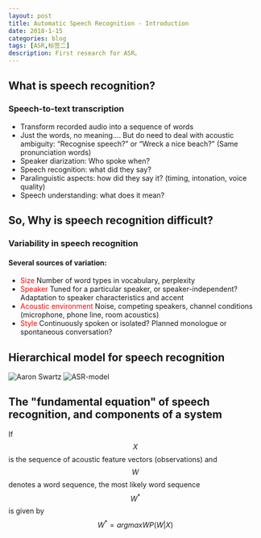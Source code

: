 ```yaml
---
layout: post
title: Automatic Speech Recognition - Introduction
date: 2018-1-15
categories: blog
tags: [ASR,标签二]
description: First research for ASR。
---
```


## What is speech recognition?  
### Speech-to-text transcription  
- Transform recorded audio into a sequence of words  
- Just the words, no meaning.... But do need to deal with acoustic ambiguity: “Recognise speech?” or “Wreck a nice beach?” (Same pronunciation words) 
- Speaker diarization: Who spoke when?  
- Speech recognition: what did they say?  
- Paralinguistic aspects: how did they say it? (timing, intonation, voice quality)  
- Speech understanding: what does it mean?  

## So, Why is speech recognition difficult?  
### Variability in speech recognition  
#### Several sources of variation:  
- <font color="red">Size</font> Number of word types in vocabulary, perplexity  
- <font color="red">Speaker</font> Tuned for a particular speaker, or speaker-independent? Adaptation to speaker characteristics and accent  
- <font color="red">Acoustic environment</font> Noise, competing speakers, channel conditions (microphone, phone line, room acoustics)  
- <font color="red">Style</font> Continuously spoken or isolated? Planned monologue or spontaneous conversation? 

## Hierarchical model for speech recognition  
![Aaron Swartz](https://raw.githubusercontent.com/zhiyou720/zhiyou720.github.io/master/img/ASR/ASR-01-01.png)
![ASR-model](https://raw.githubusercontent.com/zhiyou720/zhiyou720.github.io/master/img/ASR/ASR-01-02.png)

## The "fundamental equation" of speech recognition, and components of a system  
If $$X$$ is the sequence of acoustic feature vectors (observations) and $$W$$ denotes a word sequence, the most likely word sequence $$W^*$$ is given by  
$$W^* = arg max W P(W | X)$$
